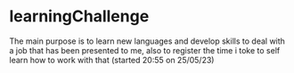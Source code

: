 # learningChallenge
The main purpose is to learn new languages and develop skills to deal with a job that has been presented to me, also to register the time i toke to self learn how to work with that (started 20:55 on 25/05/23)
<!-- echo = ) -->
